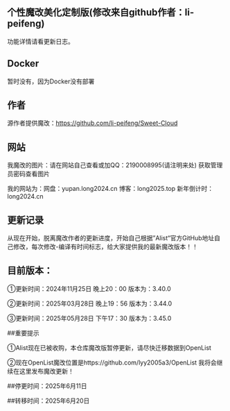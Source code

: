 ## 个性魔改美化定制版(修改来自github作者：li-peifeng)

功能详情请看更新日志。

## Docker

暂时没有，因为Docker没有部署

## 作者

源作者提供魔改：https://github.com/li-peifeng/Sweet-Cloud

## 网站

我魔改的图片：请在网站自己查看或加QQ：2190008995(请注明来处) 获取管理员密码查看图片

我的网站为：网盘：yupan.long2024.cn
          博客：long2025.top
          新年倒计时：long2024.cn

## 更新记录

从现在开始，脱离魔改作者的更新进度，开始自己根据”Alist“官方GitHub地址自己修改，每次修改-编译有时间标志，给大家提供我的最新魔改版本！！

## 目前版本：

①更新时间：2024年11月25日 晚上20：00  版本为：3.40.0

②更新时间：2025年03月28日 晚上19：56  版本为：3.44.0

③更新时间：2025年05月28日 下午17：30  版本为：3.45.0

##重要提示

①Alist现在已被收购，本仓库魔改版暂停更新，请尽快迁移数据到OpenList

②现在OpenList魔改位置是https://github.com/lyy2005a3/OpenList   我将会继续在这里发布魔改更新！


##停更时间：2025年6月11日      

##转移时间：2025年6月20日
